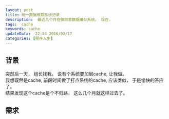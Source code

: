 ```yaml
---  
layout: post  
title: 统一数据缓存系统记录
description:  最近几个月在做同意数据缓存系统， 现在.  
tags:  cache 
keywords: cache
updateData:  22:34 2016/02/17
categories: [程序人生]
---  
```


## 背景

突然后一天， 组长找我， 说有个系统要加层cache, 让我做。  
我想既然是cache, 前段时间做了打点系统的cache, 应该类似， 于是愉快的答应了。  
结果发现这个cache是个不归路， 这么几个月就这样过去了。  

## 需求









